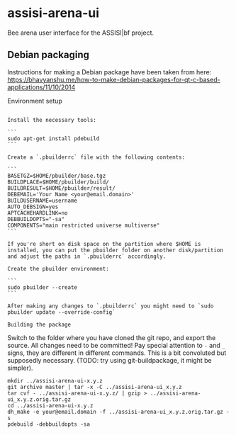 assisi-arena-ui
===============

Bee arena user interface for the ASSISI|bf project.

Debian packaging
----------------

Instructions for making a Debian package have been taken from here: https://bhavyanshu.me/how-to-make-debian-packages-for-qt-c-based-applications/11/10/2014

Environment setup
~~~~~~~~~~~~~~~~~

Install the necessary tools:

```
sudo apt-get install pdebuild
```

Create a `.pbuilderrc` file with the following contents:

```
BASETGZ=$HOME/pbuilder/base.tgz
BUILDPLACE=$HOME/pbuilder/build/
BUILDRESULT=$HOME/pbuilder/result/
DEBEMAIL='Your Name <your@email.domain>'
BUILDUSERNAME=username
AUTO_DEBSIGN=yes
APTCACHEHARDLINK=no
DEBBUILDOPTS="-sa"
COMPONENTS="main restricted universe multiverse"
```

If you're short on disk space on the partition where $HOME is installed, you can put the pbuilder folder on another disk/partition and adjust the paths in `.pbuilderrc` accordingly.

Create the pbuilder environment:

```
sudo pbuilder --create
```

After making any changes to `.pbuilderrc` you might need to `sudo pbuilder update --override-config`

Building the package
~~~~~~~~~~~~~~~~~~~~

Switch to the folder where you have cloned the git repo, and export the source. All changes need to be committed! Pay special attention to `-` and `_` signs, they are different in different commands. This is a bit convoluted but supposedly necessary. (TODO: try using git-buildpackage, it might be simpler).

```
mkdir ../assisi-arena-ui-x.y.z
git archive master | tar -x -C ../assisi-arena-ui_x.y.z
tar cvf - ../assisi-arena-ui-x.y.z/ | gzip > ../assisi-arena-ui_x.y.z.orig.tar.gz
cd ../assisi-arena-ui-x.y.z
dh_make -e your@email.domain -f ../assisi-arena-ui_x.y.z.orig.tar.gz -s
pdebuild -debbuildopts -sa
```